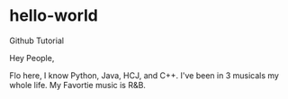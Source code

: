 # hello-world
Github Tutorial

Hey People,

Flo here, I know Python, Java, HCJ, and C++. I've been in 3 musicals my whole life. 
My Favortie music is R&B.
